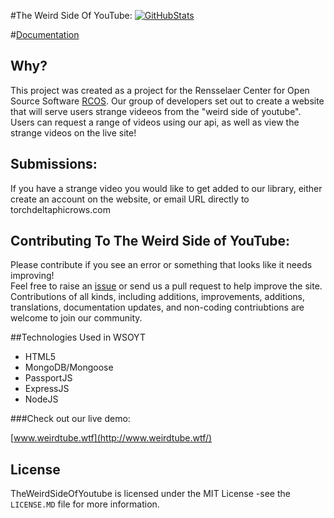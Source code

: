 #The Weird Side Of YouTube: [![GitHubStats](https://img.shields.io/badge/github-stats-brightgreen.svg)](http://githubstats.com/mmetro/WeirdSideofYouTube)  


#[Documentation](https://github.com/mmetro/WeirdSideofYouTube/wiki)


Why?
----------
This project was created as a project for the Rensselaer Center for Open Source Software [RCOS](https://rcos.io/). Our group of developers set out to create a website that will serve users strange videeos from the "weird side of youtube". Users can request a range of videos using our api, as well as view the strange videos on the live site!

Submissions:  
----------  
If you have a strange video you would like to get added to our library, either create an account on the website, or email URL directly to torch<at>deltaphicrows.com

Contributing To The Weird Side of YouTube:       
----------  
Please contribute if you see an error or something that looks like it needs improving!   
Feel free to raise an [issue](https://github.com/ametrocavich/WeirdSideofYouTube/issues) or send us a pull request to help improve the site. Contributions of all kinds, including additions, improvements, additions, translations, documentation updates, and non-coding contriubtions are welcome to join our community.      

##Technologies Used in WSOYT   
  * HTML5
  * MongoDB/Mongoose
  * PassportJS
  * ExpressJS
  * NodeJS

###Check out our live demo:   

[www.weirdtube.wtf](http://www.weirdtube.wtf/)

License  
----------
TheWeirdSideOfYoutube is licensed under the MIT License -see the `LICENSE.MD` file for more information.
